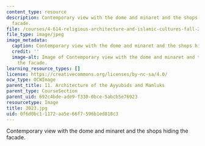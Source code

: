 ```yaml
---
content_type: resource
description: Contemporary view with the dome and minaret and the shops hiding the
  facade.
file: /courses/4-614-religious-architecture-and-islamic-cultures-fall-2002/0f6d0bc11172aa5e66f7596b1ed818c3_3023.jpg
file_type: image/jpeg
image_metadata:
  caption: Contemporary view with the dome and minaret and the shops hiding the facade.
  credit: ''
  image-alt: Image of Contemporary view with the dome and minaret and the shops hiding
    the facade.
learning_resource_types: []
license: https://creativecommons.org/licenses/by-nc-sa/4.0/
ocw_type: OCWImage
parent_title: 11. Architecture of the Ayyubids and Mamluks
parent_type: CourseSection
parent_uid: 692c4bde-ade9-f330-0bce-5abcb5e76923
resourcetype: Image
title: 3023.jpg
uid: 0f6d0bc1-1172-aa5e-66f7-596b1ed818c3
---
```

Contemporary view with the dome and minaret and the shops hiding the facade.